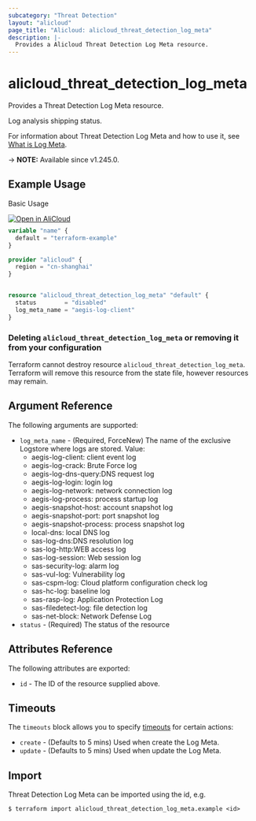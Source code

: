 ```yaml
---
subcategory: "Threat Detection"
layout: "alicloud"
page_title: "Alicloud: alicloud_threat_detection_log_meta"
description: |-
  Provides a Alicloud Threat Detection Log Meta resource.
---
```


# alicloud_threat_detection_log_meta

Provides a Threat Detection Log Meta resource.

Log analysis shipping status.

For information about Threat Detection Log Meta and how to use it, see [What is Log Meta](https://next.api.alibabacloud.com/document/Sas/2018-12-03/ModifyLogMetaStatus).

-> **NOTE:** Available since v1.245.0.

## Example Usage

Basic Usage

<div style="display: block;margin-bottom: 40px;"><div class="oics-button" style="float: right;position: absolute;margin-bottom: 10px;">
  <a href="https://api.aliyun.com/terraform?resource=alicloud_threat_detection_log_meta&exampleId=8a8717ed-1051-cbcf-a183-a30f1e2b0597497b2a89&activeTab=example&spm=docs.r.threat_detection_log_meta.0.8a8717ed10&intl_lang=EN_US" target="_blank">
    <img alt="Open in AliCloud" src="https://img.alicdn.com/imgextra/i1/O1CN01hjjqXv1uYUlY56FyX_!!6000000006049-55-tps-254-36.svg" style="max-height: 44px; max-width: 100%;">
  </a>
</div></div>

```terraform
variable "name" {
  default = "terraform-example"
}

provider "alicloud" {
  region = "cn-shanghai"
}


resource "alicloud_threat_detection_log_meta" "default" {
  status        = "disabled"
  log_meta_name = "aegis-log-client"
}
```

### Deleting `alicloud_threat_detection_log_meta` or removing it from your configuration

Terraform cannot destroy resource `alicloud_threat_detection_log_meta`. Terraform will remove this resource from the state file, however resources may remain.

## Argument Reference

The following arguments are supported:
* `log_meta_name` - (Required, ForceNew) The name of the exclusive Logstore where logs are stored. Value:
  - aegis-log-client: client event log
  - aegis-log-crack: Brute Force log
  - aegis-log-dns-query:DNS request log
  - aegis-log-login: login log
  - aegis-log-network: network connection log
  - aegis-log-process: process startup log
  - aegis-snapshot-host: account snapshot log
  - aegis-snapshot-port: port snapshot log
  - aegis-snapshot-process: process snapshot log
  - local-dns: local DNS log
  - sas-log-dns:DNS resolution log
  - sas-log-http:WEB access log
  - sas-log-session: Web session log
  - sas-security-log: alarm log
  - sas-vul-log: Vulnerability log
  - sas-cspm-log: Cloud platform configuration check log
  - sas-hc-log: baseline log
  - sas-rasp-log: Application Protection Log
  - sas-filedetect-log: file detection log
  - sas-net-block: Network Defense Log
* `status` - (Required) The status of the resource

## Attributes Reference

The following attributes are exported:
* `id` - The ID of the resource supplied above.

## Timeouts

The `timeouts` block allows you to specify [timeouts](https://developer.hashicorp.com/terraform/language/resources/syntax#operation-timeouts) for certain actions:
* `create` - (Defaults to 5 mins) Used when create the Log Meta.
* `update` - (Defaults to 5 mins) Used when update the Log Meta.

## Import

Threat Detection Log Meta can be imported using the id, e.g.

```shell
$ terraform import alicloud_threat_detection_log_meta.example <id>
```